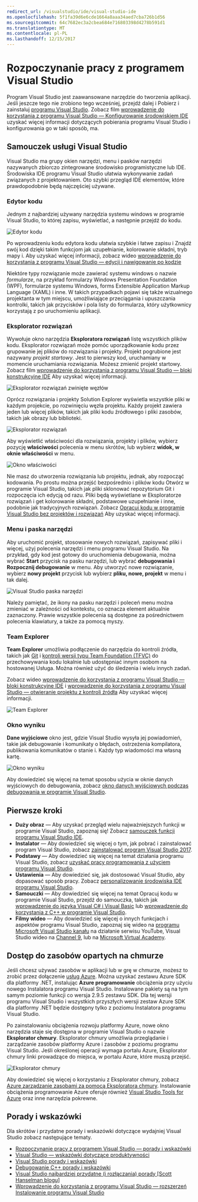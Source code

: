 ```yaml
---
redirect_url: /visualstudio/ide/visual-studio-ide
ms.openlocfilehash: 5f1fa39d6e6cde1664a8aaa34aed7cba726b1d56
ms.sourcegitcommit: 64c7682ec3a2cbea684e716803398d4278b591d1
ms.translationtype: MT
ms.contentlocale: pl-PL
ms.lasthandoff: 12/15/2017
---
```

# <a name="get-started-with-visual-studio"></a>Rozpoczynanie pracy z programem Visual Studio
Program Visual Studio jest zaawansowane narzędzie do tworzenia aplikacji. Jeśli jeszcze tego nie zrobiono tego wcześniej, przejdź dalej i Pobierz i zainstaluj [programu Visual Studio](https://www.visualstudio.com/vs/). Zobacz film [wprowadzenie do korzystania z programu Visual Studio — Konfigurowanie środowiskiem IDE](https://www.youtube.com/watch?v=xLCedknQkN0&list=PLReL099Y5nRfw6VNvzMkv0sabT2crbSpK&index=1) uzyskać więcej informacji dotyczących pobierania programu Visual Studio i konfigurowania go w taki sposób, ma.

## <a name="visual-studio-tour"></a>Samouczek usługi Visual Studio
Visual Studio ma grupy okien narzędzi, menu i pasków narzędzi nazywanych zbiorczo zintegrowane środowisko programistyczne lub IDE. Środowiska IDE programu Visual Studio ułatwia wykonywanie zadań związanych z projektowaniem. Oto szybki przegląd IDE elementów, które prawdopodobnie będą najczęściej używane.

### <a name="code-editor"></a>Edytor kodu
Jednym z najbardziej używany narzędzia systemu windows w programie Visual Studio, to której zapisu, wyświetlać, a następnie przejdź do kodu.

![Edytor kodu](../ide/media/VSIDE_CodeWindow.png)

Po wprowadzeniu kodu edytora kodu ułatwia szybkie i łatwe zapisu i Znajdź swój kod dzięki takim funkcjom jak uzupełnianie, kolorowanie składni, tryb mapy i. Aby uzyskać więcej informacji, zobacz wideo [wprowadzenie do korzystania z programu Visual Studio — edycji i nawigowanie po kodzie](https://www.youtube.com/watch?v=4glwwioCVjA&list=PLReL099Y5nRfw6VNvzMkv0sabT2crbSpK&index=5)

Niektóre typy rozwiązanie może zawierać systemu windows o nazwie *formularze*, na przykład formularzy Windows Presentation Foundation (WPF), formularze systemu Windows, forms Extensible Application Markup Language (XAML) i inne. W takich przypadkach pojawi się także wizualnego projektanta w tym miejscu, umożliwiające przeciągania i upuszczania kontrolki, takich jak przycisków i pola listy do formularza, który użytkownicy korzystają z po uruchomieniu aplikacji.

### <a name="solution-explorer"></a>Eksplorator rozwiązań
Wywołuje okno narzędzia **Eksploratora rozwiązań** listę wszystkich plików kodu. Eksplorator rozwiązań może pomóc uporządkowanie kodu przez grupowanie jej plików do rozwiązania i projekty. Projekt pogrubione jest nazywany *projekt startowy*. Jest to pierwszy kod, uruchamiany w momencie uruchamiania rozwiązania. Możesz zmienić projekt startowy. Zobacz film [wprowadzenie do korzystania z programu Visual Studio — bloki konstrukcyjne IDE](https://www.youtube.com/watch?v=JHc3_gsCmZg&index=2&list=PLReL099Y5nRfw6VNvzMkv0sabT2crbSpK) Aby uzyskać więcej informacji.

![Eksplorator rozwiązań zwinięte węzłów](../ide/media/VSIDE_SolutionExplorer2_callouts.png)

 Oprócz rozwiązania i projekty Solution Explorer wyświetla wszystkie pliki w każdym projekcie, po rozwinięciu węzła projektu. Każdy projekt zawiera jeden lub więcej plików, takich jak pliki kodu źródłowego i pliki zasobów, takich jak obrazy lub biblioteki.

![Eksplorator rozwiązań](../ide/media/VSIDE_SolutionExplorer3.png)

Aby wyświetlić właściwości dla rozwiązania, projekty i plików, wybierz pozycję **właściwości** polecenia w menu skrótów, lub wybierz **widok, w oknie właściwości** w menu.

![Okno właściwości](../ide/media/VSIDE_SolutionExplorer4.png)

Nie masz do utworzenia rozwiązania lub projektu, jednak, aby rozpocząć kodowania. Po prostu można przejść bezpośrednio i plików kodu Otwórz w programie Visual Studio, takich jak pliki sklonować repozytorium Git i rozpoczęcia ich edycją od razu. Pliki będą wyświetlane w Eksploratorze rozwiązań i get kolorowanie składni, podstawowe uzupełnianie i inne, podobnie jak tradycyjnych rozwiązań. Zobacz [Opracuj kodu w programie Visual Studio bez projektów i rozwiązań](../ide/develop-code-in-visual-studio-without-projects-or-solutions.md) Aby uzyskać więcej informacji.

### <a name="toolbar-and-menus"></a>Menu i paska narzędzi
Aby uruchomić projekt, stosowanie nowych rozwiązań, zapisywać pliki i więcej, użyj polecenia narzędzi i menu programu Visual Studio. Na przykład, gdy kod jest gotowy do uruchomienia debugowania, można wybrać **Start** przycisk na pasku narzędzi, lub wybrać **debugowania i Rozpocznij debugowanie** w menu. Aby utworzyć nowe rozwiązanie, wybierz **nowy projekt** przycisk lub wybierz **pliku, nowe, projekt** w menu i tak dalej.

![Visual Studio paska narzędzi](../ide/media/VSIDE_SolutionExplorer5_callouts.png)

Należy pamiętać, że ikony na pasku narzędzi i poleceń menu można zmieniać w zależności od kontekstu, co oznacza element aktualnie zaznaczony. Prawie wszystkie polecenia są dostępne za pośrednictwem polecenia klawiatury, a także za pomocą myszy.

### <a name="team-explorer"></a>Team Explorer
**Team Explorer** umożliwia podłączenie do narzędzia do kontroli źródła, takich jak [Git](https://git-scm.com/) i [kontroli wersji typu Team Foundation (TFVC)](https://www.visualstudio.com/en-us/docs/tfvc/overview) do przechowywania kodu lokalnie lub udostępniać innym osobom na hostowanej Usługa. Można również użyć do śledzenia i wielu innych zadań.

Zobacz wideo [wprowadzenie do korzystania z programu Visual Studio — bloki konstrukcyjne IDE](https://www.youtube.com/watch?v=JHc3_gsCmZg&index=2&list=PLReL099Y5nRfw6VNvzMkv0sabT2crbSpK) i [wprowadzenie do korzystania z programu Visual Studio — otwieranie projektu z kontroli źródła](https://www.youtube.com/watch?v=pc9vX_4RGV4&list=PLReL099Y5nRfw6VNvzMkv0sabT2crbSpK&index=3) Aby uzyskać więcej informacji.

![Team Explorer](../ide/media/TeamExplorer.png)

### <a name="output-window"></a>Okno wyniku
**Dane wyjściowe** okno jest, gdzie Visual Studio wysyła jej powiadomień, takie jak debugowanie i komunikaty o błędach, ostrzeżenia kompilatora, publikowania komunikatów o stanie i. Każdy typ wiadomości ma własną kartę.

![Okno wyniku](../ide/media/VSIDE_OutputWindow.png)

Aby dowiedzieć się więcej na temat sposobu użycia w oknie danych wyjściowych do debugowania, zobacz [okno danych wyjściowych podczas debugowania w programie Visual Studio](https://blogs.msdn.microsoft.com/visualstudioalm/2015/02/09/the-output-window-while-debugging-with-visual-studio/).

## <a name="first-steps"></a>Pierwsze kroki
- **Duży obraz** — Aby uzyskać przegląd wielu najważniejszych funkcji w programie Visual Studio, zapoznaj się! Zobacz [samouczek funkcji programu Visual Studio IDE](../ide/visual-studio-ide.md).
- **Instalator** — Aby dowiedzieć się więcej o tym, jak pobrać i zainstalować program Visual Studio, zobacz [zainstalować program Visual Studio 2017](../install/install-visual-studio.md).
- **Podstawy** — Aby dowiedzieć się więcej na temat działania programu Visual Studio, zobacz [uzyskać pracy programowania z użyciem programu Visual Studio](../ide/get-started-developing-with-visual-studio.md).
- **Ustawienia** — Aby dowiedzieć się, jak dostosować Visual Studio, aby dopasować sposób pracy. Zobacz [personalizowanie środowiska IDE programu Visual Studio](../ide/personalizing-the-visual-studio-ide.md).
- **Samouczki** — Aby dowiedzieć się więcej na temat Opracuj kodu w programie Visual Studio, przejdź do samouczka, takich jak [wprowadzenie do języka Visual C# i Visual Basic](../ide/getting-started-with-visual-csharp-and-visual-basic.md) lub [wprowadzenie do korzystania z C++ w programie Visual Studio](../ide/getting-started-with-cpp-in-visual-studio.md).
- **Filmy wideo** — Aby dowiedzieć się więcej o innych funkcjach i aspektów programu Visual Studio, zapoznaj się wideo na [programu Microsoft Visual Studio kanału](https://www.youtube.com/user/VisualStudio/videos) na działanie serwisu YouTube, Visual Studio wideo na [Channel 9](https://channel9.msdn.com/Tags/visual+studio), lub na [Microsoft Virtual Academy](https://mva.microsoft.com/product-training/visual-studio-courses#!jobf=Developer).

## <a name="access-cloud-based-resources"></a>Dostęp do zasobów opartych na chmurze
Jeśli chcesz używać zasobów w aplikacji lub w grę w chmurze, możesz to zrobić przez dołączenie [usług Azure](https://azure.microsoft.com/en-us/services/). Można uzyskać zestawu Azure SDK dla platformy .NET, instalując **Azure programowanie** obciążenia przy użyciu nowego Instalatora programu Visual Studio. Instalowane pakiety są na tym samym poziomie funkcji co wersja 2.9.5 zestawu SDK. Dla tej wersji programu Visual Studio i wszystkich przyszłych wersji zestaw Azure SDK dla platformy .NET będzie dostępny tylko z poziomu Instalatora programu Visual Studio.

Po zainstalowaniu obciążenia rozwoju platformy Azure, nowe okno narzędzia staje się dostępna w programie Visual Studio o nazwie **Eksplorator chmury**. Eksplorator chmury umożliwia przeglądanie i zarządzanie zasobów platformy Azure i zasobów z poziomu programu Visual Studio. Jeśli określonej operacji wymaga portalu Azure, Eksplorator chmury linki prowadzące do miejsca, w portalu Azure, które muszą przejść.

![Eksplorator chmury](../ide/media/VSIDE_CloudExplorer.png)

Aby dowiedzieć się więcej o korzystaniu z Eksplorator chmury, zobacz [Azure zarządzanie zasobami za pomocą Eksploratora chmury](https://azure.microsoft.com/en-us/documentation/articles/vs-azure-tools-resources-managing-with-cloud-explorer/).
Instalowanie obciążenia programowanie Azure oferuje również [Visual Studio Tools for Azure](https://www.visualstudio.com/vs/azure-tools/) oraz inne narzędzia pokrewne.

## <a name="tips-and-tricks"></a>Porady i wskazówki
Dla skrótów i przydatne porady i wskazówki dotyczące wydajniej Visual Studio zobacz następujące tematy.
- [Rozpoczynanie pracy z programem Visual Studio — porady i wskazówki](https://www.youtube.com/watch?v=vmXqGwn1Glk&list=PLReL099Y5nRfw6VNvzMkv0sabT2crbSpK&index=4)
- [Visual Studio — wskazówki dotyczące produktywności](../ide/productivity-tips-for-visual-studio.md)
- [Visual Studio porady i wskazówki](https://channel9.msdn.com/events/TechEd/2013/DEV-B353)
- [Debugowanie C++ porady i wskazówki](https://channel9.msdn.com/Shows/Visual-Studio-Toolbox/C-Plus-Plus-Debugging-Tips-and-Tricks)
- [Visual Studio najbardziej przydatne (i rozłączania) porady [Scott Hanselman blogu]](https://www.hanselman.com/blog/VisualStudiosMostUsefulAndUnderusedTips.aspx)
- [Wprowadzenie do korzystania z programu Visual Studio — rozszerzeń Instalowanie programu Visual Studio](https://www.youtube.com/watch?v=MWLLQaknRZY&list=PLReL099Y5nRfw6VNvzMkv0sabT2crbSpK&index=7)
